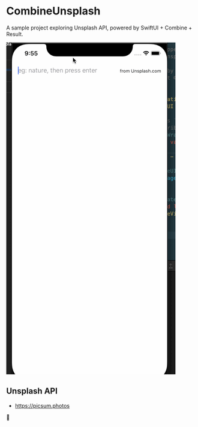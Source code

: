 # CombineUnsplash

A sample project exploring Unsplash API, powered by SwiftUI + Combine + Result.

![demo](./screenshot/demo.gif)

## Unsplash API

-   https://picsum.photos

:rocket:
